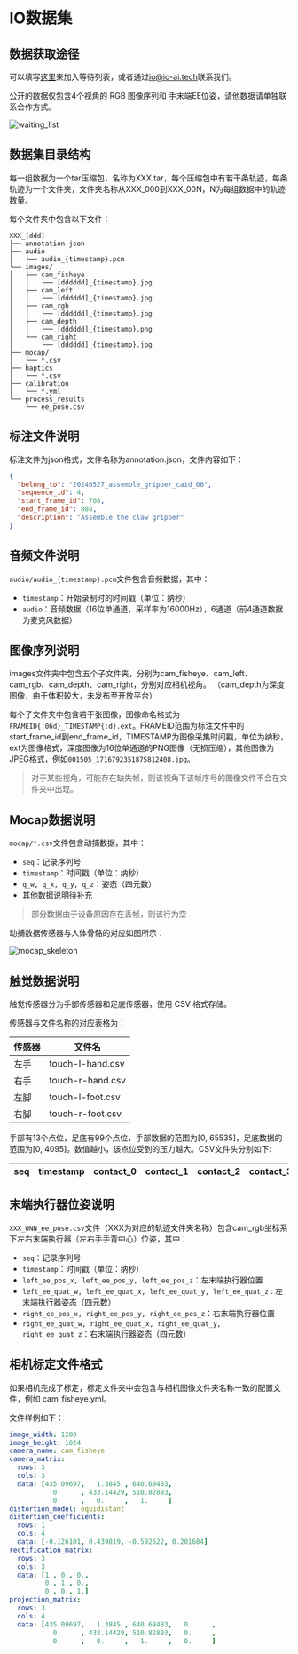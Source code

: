 # IO数据集

## 数据获取途径

可以填写[这里](https://forms.gle/fDdyipTKDZaL34zC6)来加入等待列表，或者通过[io@io-ai.tech](mailto:io@io-ai.tech)联系我们。

公开的数据仅包含4个视角的 RGB 图像序列和 手末端EE位姿，请他数据请单独联系合作方式。

![waiting_list](assets/waiting_list_form.png)

## 数据集目录结构

每一组数据为一个tar压缩包，名称为XXX.tar，每个压缩包中有若干条轨迹，每条轨迹为一个文件夹，文件夹名称从XXX_000到XXX_00N，N为每组数据中的轨迹数量。

每个文件夹中包含以下文件：

```
XXX_[ddd]
├── annotation.json
├── audio
│   └── audio_{timestamp}.pcm
└── images/
│   ├── cam_fisheye
│   │   └── [dddddd]_{timestamp}.jpg
│   ├── cam_left
│   │   └── [dddddd]_{timestamp}.jpg
│   ├── cam_rgb
│   │   └── [dddddd]_{timestamp}.jpg
│   ├── cam_depth
│   │   └── [dddddd]_{timestamp}.png
│   └── cam_right
│       └── [dddddd]_{timestamp}.jpg
├── mocap/
│   └── *.csv
├── haptics
│   └── *.csv
├── calibration
│   └── *.yml
└── process_results
    └── ee_pose.csv

```

## 标注文件说明

标注文件为json格式，文件名称为annotation.json，文件内容如下：

```json
{
  "belong_to": "20240527_assemble_gripper_caid_06",
  "sequence_id": 4,
  "start_frame_id": 708,
  "end_frame_id": 888,
  "description": "Assemble the claw gripper"
}
```

## 音频文件说明

`audio/audio_{timestamp}.pcm`文件包含音频数据，其中：

- `timestamp`：开始录制时的时间戳（单位：纳秒）
- `audio`：音频数据（16位单通道，采样率为16000Hz），6通道（前4通道数据为麦克风数据）

## 图像序列说明

images文件夹中包含五个子文件夹，分别为cam_fisheye、cam_left、cam_rgb、cam_depth、cam_right，分别对应相机视角。
（cam_depth为深度图像，由于体积较大，未发布至开放平台）

每个子文件夹中包含若干张图像，图像命名格式为`FRAMEID{:06d}_TIMESTAMP{:d}.ext`。FRAMEID范围为标注文件中的start_frame_id到end_frame_id，TIMESTAMP为图像采集时间戳，单位为纳秒，ext为图像格式，深度图像为16位单通道的PNG图像（无损压缩），其他图像为JPEG格式，例如`001505_1716792351875812408.jpg`。

> 对于某些视角，可能存在缺失帧，则该视角下该帧序号的图像文件不会在文件夹中出现。

## Mocap数据说明

`mocap/*.csv`文件包含动捕数据，其中：

- `seq`：记录序列号
- `timestamp`：时间戳（单位：纳秒）
- `q_w, q_x, q_y, q_z`：姿态（四元数）
- 其他数据说明待补充

> 部分数据由于设备原因存在丢帧，则该行为空

动捕数据传感器与人体骨骼的对应如图所示：

![mocap_skeleton](assets/mocap_skeleton.png)

## 触觉数据说明

触觉传感器分为手部传感器和足底传感器，使用 CSV 格式存储。

传感器与文件名称的对应表格为：

|传感器| 文件名 |
| --- | --- |
|左手| touch-l-hand.csv |
|右手| touch-r-hand.csv |
|左脚| touch-l-foot.csv |
|右脚| touch-r-foot.csv |

手部有13个点位，足底有99个点位，手部数据的范围为[0, 65535]，足底数据的范围为[0, 4095]。数值越小，该点位受到的压力越大。CSV文件头分别如下:

|seq|timestamp|contact_0|contact_1|contact_2|contact_3|contact_4|……|
| --- | --- | --- | --- | --- | --- | --- | --- |


## 末端执行器位姿说明

`XXX_0NN_ee_pose.csv`文件（XXX为对应的轨迹文件夹名称）包含cam_rgb坐标系下左右末端执行器（左右手手背中心）位姿，其中：

- `seq`：记录序列号
- `timestamp`：时间戳（单位：纳秒）
- `left_ee_pos_x, left_ee_pos_y, left_ee_pos_z`：左末端执行器位置
- `left_ee_quat_w, left_ee_quat_x, left_ee_quat_y, left_ee_quat_z：`左末端执行器姿态（四元数）
- `right_ee_pos_x, right_ee_pos_y, right_ee_pos_z`：右末端执行器位置
- `right_ee_quat_w, right_ee_quat_x, right_ee_quat_y, right_ee_quat_z`：右末端执行器姿态（四元数）


## 相机标定文件格式

如果相机完成了标定，标定文件夹中会包含与相机图像文件夹名称一致的配置文件，例如 cam_fisheye.yml。

文件样例如下：

```yml
image_width: 1280
image_height: 1024
camera_name: cam_fisheye
camera_matrix:
  rows: 3
  cols: 3
  data: [435.09697,   1.3845 , 640.69483,
           0.     , 433.14429, 510.82893,
           0.     ,   0.     ,   1.     ]
distortion_model: equidistant
distortion_coefficients:
  rows: 1
  cols: 4
  data: [-0.126101, 0.439819, -0.592622, 0.201684]
rectification_matrix:
  rows: 3
  cols: 3
  data: [1., 0., 0.,
         0., 1., 0.,
         0., 0., 1.]
projection_matrix:
  rows: 3
  cols: 4
  data: [435.09697,   1.3845 , 640.69483,   0.     ,
           0.     , 433.14429, 510.82893,   0.     ,
           0.     ,   0.     ,   1.     ,   0.     ]
```
